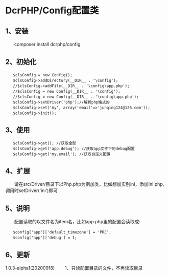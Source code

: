 # DcrPHP/Config配置类

## 1、安装
　　composer install dcrphp/config

## 2、初始化
```
　　$clsConfig = new Config();  
　　$clsConfig->addDirectory(__DIR__ . '\config');  
　　//$clsConfig->addFile(__DIR__ . '\config\app.php'); 
　　//$clsConfig = new Config(__DIR__ . '\config'); 
　　//$clsConfig = new Config(__DIR__ . '\config\app.php'); 
　　$clsConfig->setDriver('php');//解析php格式的  
　　$clsConfig->set('my', array('email'=>'junqing124@126.com'));
　　$clsConfig->init();
```  

## 3、使用
```
　　$clsConfig->get(); //获取全部   
　　$clsConfig->get('app.debug'); //获取app文件下的debug配置  
　　$clsConfig->get('my.email'); //获取自定义配置
```    

## 4、扩展
　　请在src/Driver/目录下以Php.php为例加类，比如想加实别ini，添加Ini.php,调用时setDriver('ini')即可

## 5、说明
　　配置读取的以文件名为item名，比如app.php里的配置会读取成:  
```
　　$config['app']['default_timezone'] = 'PRC';
　　$config['app']['debug'] = 1;
``` 

## 6、更新
1.0.3-alpha1(20200918)
　　1、只读配置目录的文件，不再读取目录